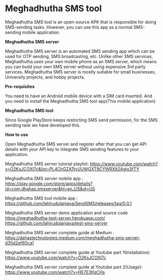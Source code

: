 # Meghadhutha SMS tool

Meghadhutha SMS tool is an open-source APK that is responsible for doing SMS-sending tasks. However, you can use this app as a normal SMS-sending mobile application.


**Meghadhutha SMS server**
 
Meghadhutha SMS server is an automated SMS sending app which can be used for OTP sending, SMS broadcasting, etc. Unlike other SMS services, Meghadhutha uses your own mobile phone as an SMS server, which means you can build your own SMS server without using expensive 3rd party services. Meghadhutha SMS server is mostly suitable for small businesses, University projects, and hobby projects.
 
**Pre-requisites**
 
You need to have an Android mobile device with a SIM card inserted. And you need to install the Meghadhutha SMS tool app(This mobile application). 
 
**Meghadhutha SMS tool**
 
Since Google PlayStore keeps restricting SMS send permission, for the SMS sending task we have developed this.
 
**How to use**
 
Open Meghadhutha SMS server and register after that you can get API details with your API key to integrate SMS sending features to your application.
 
Meghadhutha SMS server tutorial playlist:
https://www.youtube.com/watch?v=O2KsJCOXl7c&list=PL4ChGZATtvUUWGXT9CYWRXIt2Agio3fTY
 
Meghadhutha SMS server mobile app :
https://play.google.com/store/apps/details?id=com.dhahas.smsserver&hl=en_US&gl=US
 
Meghadhutha SMS tool mobile app : https://github.com/lahirudulanjaya/SendSMS/releases/tag/0.0.1
 
 Meghadhutha SMS server demo application and source code
https://meghadhutha-test-server.herokuapp.com/
https://github.com/lahirudulanjaya/test-sms-server
 
Meghadhutha SMS server complete guide at Medium : 
https://dahastechnologies.medium.com/meghadhutha-sms-server-d35d2ef60ca1
 
Meghadhutha SMS server complete guide at Youtube part 1(Installation): https://www.youtube.com/watch?v=O2KsJCOXl7c
 
Meghadhutha SMS server complete guide at Youtube part 2(Usage): https://www.youtube.com/watch?v=HE7E3tIgCHs

